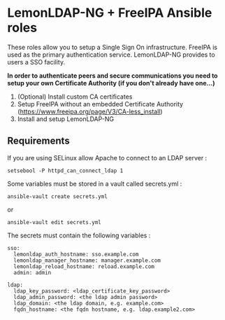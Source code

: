 LemonLDAP-NG + FreeIPA Ansible roles
==============================

These roles allow you to setup a Single Sign On infrastructure. FreeIPA is used as the primary authentication service. LemonLDAP-NG provides to users a SSO facility.

**In order to authenticate peers and secure communications you need to setup your own Certificate Authority (if you don't already have one...)**

1. (Optional) Install custom CA certificates
2. Setup FreeIPA without an embedded Certificate Authority (https://www.freeipa.org/page/V3/CA-less_install)
3. Install and setup LemonLDAP-NG

Requirements
------------

If you are using SELinux allow Apache to connect to an LDAP server :

```
setsebool -P httpd_can_connect_ldap 1
```

Some variables must be stored in a vault called secrets.yml :

```
ansible-vault create secrets.yml
```
or
```
ansible-vault edit secrets.yml
```
The secrets must contain the following variables :
```
sso:
  lemonldap_auth_hostname: sso.example.com
  lemonldap_manager_hostname: manager.example.com
  lemonldap_reload_hostname: reload.example.com
  admin: admin

ldap:
  ldap_key_password: <ldap_certificate_key_password>
  ldap_admin_password: <the ldap admin password>
  ldap_domain: <the ldap domain, e.g. example.com>
  fqdn_hostname: <the fqdn hostname, e.g. ldap.example2.com>


```
